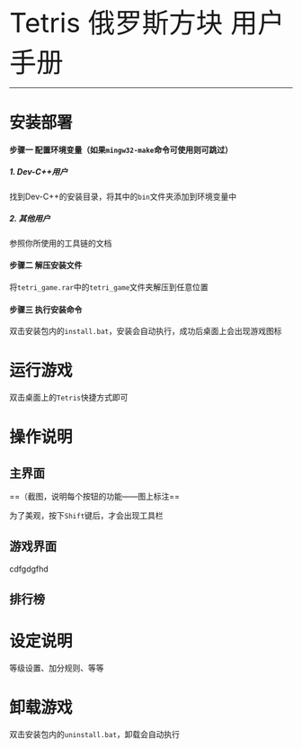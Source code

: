 <font size=10>Tetris 俄罗斯方块 用户手册</font>

------

# 安装部署

#### 步骤一    配置环境变量（如果`mingw32-make`命令可使用则可跳过）

##### 1. Dev-C++用户

找到Dev-C++的安装目录，将其中的`bin`文件夹添加到环境变量中

##### 2. 其他用户

参照你所使用的工具链的文档

#### 步骤二    解压安装文件

将`tetri_game.rar`中的`tetri_game`文件夹解压到任意位置

#### 步骤三    执行安装命令

双击安装包内的`install.bat`，安装会自动执行，成功后桌面上会出现游戏图标



# 运行游戏

双击桌面上的`Tetris`快捷方式即可



# 操作说明

## 主界面

==（截图，说明每个按钮的功能——图上标注==

为了美观，按下`Shift`键后，才会出现工具栏

## 游戏界面

cdfgdgfhd



## 排行榜



# 设定说明

等级设置、加分规则、等等



# 卸载游戏

双击安装包内的`uninstall.bat`，卸载会自动执行